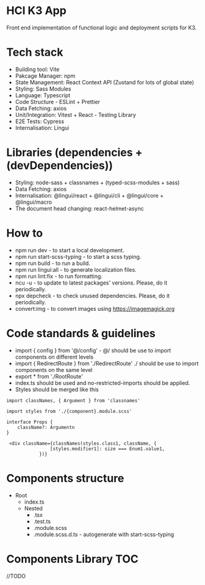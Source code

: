 # HCI K3 App
Front end implementation of functional logic and deployment scripts for K3.

# Tech stack
- Building tool: Vite
- Pakcage Manager: npm
- State Management: React Context API (Zustand for lots of global state)
- Styling: Sass Modules
- Language: Typescript
- Code Structure - ESLint + Prettier
- Data Fetching: axios
- Unit/Integration: Vitest + React - Testing Library
- E2E Tests: Cypress
- Internalisation: Lingui

# Libraries (dependencies + (devDependencies))
- Styling: node-sass + classnames + (typed-scss-modules + sass)
- Data Fetching: axios
- Internalisation: @lingui/react + @lingui/cli + @lingui/core + @lingui/macro
- The document head changing: react-helmet-async


# How to
- npm run dev - to start a local development.
- npm run start-scss-typing - to start a scss typing.
- npm run build - to run a build.
- npm run lingui:all - to generate localization files.
- npm run lint:fix - to run formatting.
- ncu -u - to update to latest packages' versions. Please, do it periodically.
- npx depcheck - to check unused dependencies. Please, do it periodically.
- convert:img - to convert images using https://imagemagick.org

# Code standards & guidelines 
- import { config } from '@/config' - @/ should be use to import components on different levels
- import { RedirectRoute } from './RedirectRoute' ./ should be use to import components on the same level
- export * from './RootRoute'
- index.ts should be used and no-restricted-imports should be applied. 
- Styles should be merged like this
```
import classNames, { Argument } from 'classnames'

import styles from './{component}.module.scss'

interface Props {
    className?: Argumentn
}

 <div className={classNames(styles.class1, className, {
                [styles.modifier1]: size === Enum1.value1,
            })}

```

# Components structure
- Root
    - index.ts
    - Nested
        - .tsx
        - .test.ts
        - .module.scss
        - .module.scss.d.ts - autogenerate with start-scss-typing


# Components Library TOC
//TODO